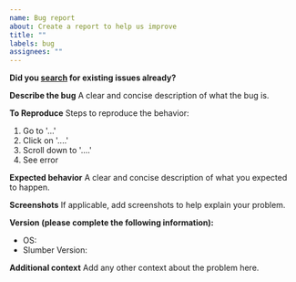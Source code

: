 ```yaml
---
name: Bug report
about: Create a report to help us improve
title: ""
labels: bug
assignees: ""
---
```


**Did you [search](https://github.com/LucasPickering/slumber/issues) for existing issues already?**

**Describe the bug**
A clear and concise description of what the bug is.

**To Reproduce**
Steps to reproduce the behavior:

1. Go to '...'
2. Click on '....'
3. Scroll down to '....'
4. See error

**Expected behavior**
A clear and concise description of what you expected to happen.

**Screenshots**
If applicable, add screenshots to help explain your problem.

**Version (please complete the following information):**

- OS:
- Slumber Version:

**Additional context**
Add any other context about the problem here.
